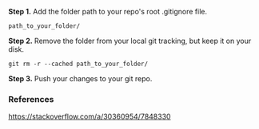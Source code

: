 **Step 1.** Add the folder path to your repo's root .gitignore file.

```
path_to_your_folder/
```

**Step 2.** Remove the folder from your local git tracking, but keep it on your disk.

```
git rm -r --cached path_to_your_folder/
```

**Step 3.** Push your changes to your git repo.

### References

https://stackoverflow.com/a/30360954/7848330